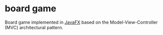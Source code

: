 board game
==========

Board game implemented in [JavaFX](https://openjfx.io/) based on the Model-View-Controller (MVC) architectural pattern.
